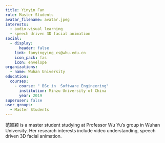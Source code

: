 ```yaml
---
title: Yinyin Fan
role: Master Students
avatar_filename: avatar.jpeg
interests:
  - audio-visual learning
  - speech driven 3D facial animation
social:
  - display:
      header: false
    link: fanyingying_cs@whu.edu.cn
    icon_pack: fas
    icon: envelope
organizations:
  - name: Wuhan University
education:
  courses:
    - course: " BSc in  Software Engineering"
      institution: Minzu University of China
      year: 2019
superuser: false
user_groups:
  - Master Students
---
```

<!--StartFragment-->

范颖颖 is a master student studying at Professor Wu Yu’s group in Wuhan University. Her research interests include video understanding, speech driven 3D facial animation.

<!--EndFragment-->